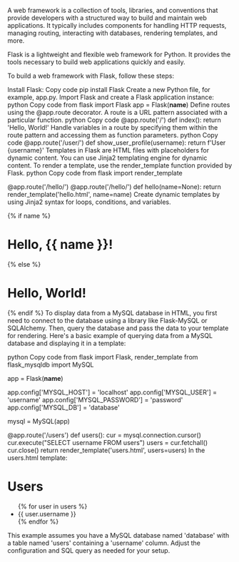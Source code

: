 A web framework is a collection of tools, libraries, and conventions that provide developers with a structured way to build and maintain web applications. It typically includes components for handling HTTP requests, managing routing, interacting with databases, rendering templates, and more.

Flask is a lightweight and flexible web framework for Python. It provides the tools necessary to build web applications quickly and easily.

To build a web framework with Flask, follow these steps:

Install Flask:
Copy code
pip install Flask
Create a new Python file, for example, app.py.
Import Flask and create a Flask application instance:
python
Copy code
from flask import Flask
app = Flask(__name__)
Define routes using the @app.route decorator. A route is a URL pattern associated with a particular function.
python
Copy code
@app.route('/')
def index():
    return 'Hello, World!'
Handle variables in a route by specifying them within the route pattern and accessing them as function parameters.
python
Copy code
@app.route('/user/<username>')
def show_user_profile(username):
    return f'User {username}'
Templates in Flask are HTML files with placeholders for dynamic content. You can use Jinja2 templating engine for dynamic content.
To render a template, use the render_template function provided by Flask.
python
Copy code
from flask import render_template

@app.route('/hello/')
@app.route('/hello/<name>')
def hello(name=None):
    return render_template('hello.html', name=name)
Create dynamic templates by using Jinja2 syntax for loops, conditions, and variables.

<!DOCTYPE html>
<html>
<head>
    <title>Hello</title>
</head>
<body>
    {% if name %}
        <h1>Hello, {{ name }}!</h1>
    {% else %}
        <h1>Hello, World!</h1>
    {% endif %}
</body>
</html>
To display data from a MySQL database in HTML, you first need to connect to the database using a library like Flask-MySQL or SQLAlchemy. Then, query the database and pass the data to your template for rendering.
Here's a basic example of querying data from a MySQL database and displaying it in a template:

python
Copy code
from flask import Flask, render_template
from flask_mysqldb import MySQL

app = Flask(__name__)

app.config['MYSQL_HOST'] = 'localhost'
app.config['MYSQL_USER'] = 'username'
app.config['MYSQL_PASSWORD'] = 'password'
app.config['MYSQL_DB'] = 'database'

mysql = MySQL(app)

@app.route('/users')
def users():
    cur = mysql.connection.cursor()
    cur.execute("SELECT username FROM users")
    users = cur.fetchall()
    cur.close()
    return render_template('users.html', users=users)
In the users.html template:


<!DOCTYPE html>
<html>
<head>
    <title>Users</title>
</head>
<body>
    <h1>Users</h1>
    <ul>
        {% for user in users %}
            <li>{{ user.username }}</li>
        {% endfor %}
    </ul>
</body>
</html>
This example assumes you have a MySQL database named 'database' with a table named 'users' containing a 'username' column. Adjust the configuration and SQL query as needed for your setup.
